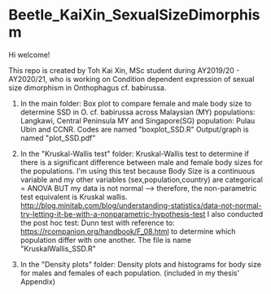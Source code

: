 # Beetle_KaiXin_SexualSizeDimorphism

Hi welcome!

This repo is created by Toh Kai Xin, MSc student during AY2019/20 - AY2020/21, who is working on Condition dependent expression of sexual size dimorphism in Onthophagus cf. babirussa.


1. In the main folder: Box plot to compare female and male body size to determine SSD in O. cf. babirussa across Malaysian (MY) populations: Langkawi, Central Peninsula MY and Singapore(SG) population: Pulau Ubin and CCNR.
Codes are named "boxplot_SSD.R"
Output/graph is named "plot_SSD.pdf"

2. In the "Kruskal-Wallis test" folder: Kruskal-Wallis test to determine if there is a significant difference between male and female body sizes for the populations. I'm using this test because Body Size is a continuous variable and my other variables (sex,population,country) are categorical = ANOVA BUT my data is not normal --> therefore, the non-parametric test equivalent is Kruskal wallis. http://blog.minitab.com/blog/understanding-statistics/data-not-normal-try-letting-it-be-with-a-nonparametric-hypothesis-test
I also conducted the post hoc test: Dunn test with reference to: https://rcompanion.org/handbook/F_08.html to determine which population differ with one another.
The file is name "KruskalWallis_SSD.R"

3. In the "Density plots" folder: Density plots and histograms for body size for males and females of each  population. (included in my thesis' Appendix) 
